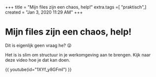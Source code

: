 +++
title = "Mijn files zijn een chaos, help!"
extra.tags =[ "praktisch",]
created = "Jan 3, 2020 11:29 AM"
+++
# Mijn files zijn een chaos, help!

Dit is eigenlijk geen vraag he? 😜

Het is is slim om structuur in je werkomgeving aan te brengen. Kijk naar deze
video hoe je dat kan doen.

{{ youtube(id="1XYf_y8GFmI") }}
